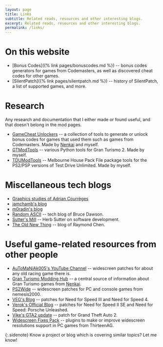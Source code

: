 ```yaml
---
layout: page
title: Links
subtitle: Related reads, resources and other interesting blogs.
excerpt: Related reads, resources and other interesting blogs.
permalink: /links/
---
```


# On this website
* [Bonus Codes]({% link pages/bonuscodes.md %}) -- bonus codes generators for games from Codemasters, as well as discovered cheat codes for other games.
* [SilentPatch]({% link pages/silentpatch.md %}) -- history of SilentPatch, a list of supported games, and more.

# Research
Any research and documentation that I either made or found useful, and that doesn't belong in the mod pages.
* [GameCheat Unlockers](https://github.com/Nenkai/GameCheat-Unlockers) -- a collection of tools to generate or unlock bonus codes for games that used them such as games from Codemasters.
  Made by [Nenkai](https://github.com/Nenkai) and myself.
* [GTModTools](https://github.com/CookiePLMonster/GTModTools) -- various Python tools for Gran Turismo 2. Made by myself.
* [TDUModTools](https://github.com/CookiePLMonster/TDUModTools) -- Melbourne House Pack File package tools for the PS2/PSP versions of Test Drive Unlimited. Made by myself.

# Miscellaneous tech blogs
* [Graphics studies of Adrian Courrèges](http://www.adriancourreges.com/blog/)
* [jamchamb's blog](https://jamchamb.github.io/)
* [m0radin's blog](http://morad.in/)
* [Random ASCII](https://randomascii.wordpress.com/) -- tech blog of Bruce Dawson.
* [Sutter's Mill](https://herbsutter.com/) -- Herb Sutter on software development.
* [The Old New Thing](https://devblogs.microsoft.com/oldnewthing/) -- blog of Raymond Chen.

# Useful game-related resources from other people
* [AuToMaNiAk005's YouTube Channel](https://www.youtube.com/user/AuToMaNiAk005) -- widescreen patches for about any old racing game there is.
* [Gran Turismo Modding Hub](https://nenkai.github.io/gt-modding-hub/) -- a central source of information about Gran Turismo games from [Nenkai](https://github.com/Nenkai).
* [PS2Wide](http://ps2wide.net/pc.html) -- widescreen patches for PC and console games from nemesis2000.
* [VEG's Blog](https://veg.by/en/) -- patches for Need for Speed III and Need for Speed 4.
* [Verok's Official Blog](https://verokster.blogspot.com/) -- patches for Need for Speed II SE and Need for Speed: Porsche Unleashed.
* [Vike's GTA2 update](https://gtamp.com/gta2/) -- patch for Grand Theft Auto 2.
* [Widescreen Fixes Pack](https://thirteenag.github.io/wfp) -- plugins to make or improve widescreen resolutions support in PC games from ThirteenAG.

{:.sidenote}
Know a project or blog which is covering similar topics? Let me know!
